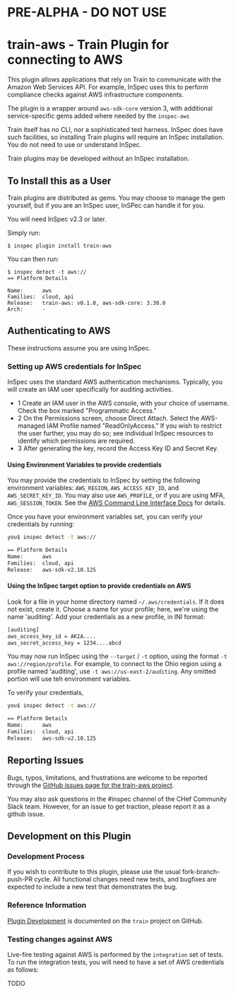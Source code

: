 # PRE-ALPHA - DO NOT USE

# train-aws - Train Plugin for connecting to AWS

This plugin allows applications that rely on Train to communicate with the Amazon Web Services API.  For example, InSpec uses this to perform compliance checks against AWS infrastructure components.

The plugin is a wrapper around `aws-sdk-core` version 3, with additional service-specific gems added where needed by the `inspec-aws`


Train itself has no CLI, nor a sophisticated test harness.  InSpec does have such facilities, so installing Train plugins will require an InSpec installation.  You do not need to use or understand InSpec.

Train plugins may be developed without an InSpec installation.

## To Install this as a User

Train plugins are distributed as gems.  You may choose to manage the gem yourself, but if you are an InSpec user, InSPec can handle it for you.

You will need InSpec v2.3 or later.

Simply run:

```
$ inspec plugin install train-aws
```

You can then run:

```
$ inspec detect -t aws://
== Platform Details

Name:      aws
Families:  cloud, api
Release:   train-aws: v0.1.0, aws-sdk-core: 3.30.0
Arch:      -
```

## Authenticating to AWS

These instructions assume you are using InSpec.

### Setting up AWS credentials for InSpec

InSpec uses the standard AWS authentication mechanisms. Typically, you will create an IAM user specifically for auditing activities.

* 1 Create an IAM user in the AWS console, with your choice of username. Check the box marked "Programmatic Access."
* 2 On the Permissions screen, choose Direct Attach. Select the AWS-managed IAM Profile named "ReadOnlyAccess." If you wish to restrict the user further, you may do so; see individual InSpec resources to identify which permissions are required.
* 3 After generating the key, record the Access Key ID and Secret Key.

#### Using Environment Variables to provide credentials

You may provide the credentials to InSpec by setting the following environment variables: `AWS_REGION`, `AWS_ACCESS_KEY_ID`, and `AWS_SECRET_KEY_ID`. You may also use `AWS_PROFILE`, or if you are using MFA, `AWS_SESSION_TOKEN`. See the [AWS Command Line Interface Docs](https://docs.aws.amazon.com/cli/latest/userguide/cli-chap-getting-started.html) for details.

Once you have your environment variables set, you can verify your credentials by running:

```bash
you$ inspec detect -t aws://

== Platform Details
Name:      aws
Families:  cloud, api
Release:   aws-sdk-v2.10.125
```

#### Using the InSpec target option to provide credentials on AWS

Look for a file in your home directory named `~/.aws/credentials`. If it does not exist, create it. Choose a name for your profile; here, we're using the name 'auditing'. Add your credentials as a new profile, in INI format:

```bash
[auditing]
aws_access_key_id = AKIA....
aws_secret_access_key = 1234....abcd
```

You may now run InSpec using the `--target` / `-t` option, using the format `-t aws://region/profile`.  For example, to connect to the Ohio region using a profile named 'auditing', use `-t aws://us-east-2/auditing`.  Any omitted portion will use teh environment variables.

To verify your credentials,

```bash
you$ inspec detect -t aws://

== Platform Details
Name:      aws
Families:  cloud, api
Release:   aws-sdk-v2.10.125
```


## Reporting Issues

Bugs, typos, limitations, and frustrations are welcome to be reported through the [GitHub issues page for the train-aws project](https://github.com/inspec/train-aws/issues).

You may also ask questions in the #inspec channel of the CHef Community Slack team.  However, for an issue to get traction, please report it as a github issue.

## Development on this Plugin


### Development Process

If you wish to contribute to this plugin, please use the usual fork-branch-push-PR cycle.  All functional changes need new tests, and bugfixes are expected to include a new test that demonstrates the bug.

### Reference Information

[Plugin Development](https://github.com/inspec/train/blob/master/docs/dev/plugins.md) is documented on the `train` project on GitHub.

### Testing changes against AWS

Live-fire testing against AWS is performed by the `integration` set of tests.  To run the integration tests, you will need to have a set of AWS credentials as follows:

TODO
